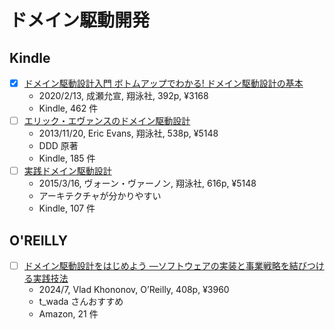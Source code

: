 # ドメイン駆動開発

## Kindle

- [x] [ドメイン駆動設計入門 ボトムアップでわかる! ドメイン駆動設計の基本](https://www.amazon.co.jp/dp/B082WXZVPC)
  - 2020/2/13, 成瀬允宣, 翔泳社, 392p, ¥3168
  - Kindle, 462 件
- [ ] [エリック・エヴァンスのドメイン駆動設計](https://www.amazon.co.jp/dp/B00GRKD6XU)
  - 2013/11/20, Eric Evans, 翔泳社, 538p, ¥5148
  - DDD 原著
  - Kindle, 185 件
- [ ] [実践ドメイン駆動設計](https://www.amazon.co.jp/dp/B00UX9VJGW)
  - 2015/3/16, ヴォーン・ヴァーノン, 翔泳社, 616p, ¥5148
  - アーキテクチャが分かりやすい
  - Kindle, 107 件

## O'REILLY

- [ ] [ドメイン駆動設計をはじめよう ―ソフトウェアの実装と事業戦略を結びつける実践技法](https://www.oreilly.co.jp/books/9784814400737/)
  - 2024/7, Vlad Khononov, O’Reilly, 408p, ¥3960
  - t_wada さんおすすめ
  - Amazon, 21 件
